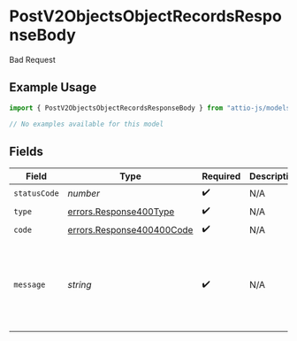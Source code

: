# PostV2ObjectsObjectRecordsResponseBody

Bad Request

## Example Usage

```typescript
import { PostV2ObjectsObjectRecordsResponseBody } from "attio-js/models/errors";

// No examples available for this model
```

## Fields

| Field                                                                  | Type                                                                   | Required                                                               | Description                                                            | Example                                                                |
| ---------------------------------------------------------------------- | ---------------------------------------------------------------------- | ---------------------------------------------------------------------- | ---------------------------------------------------------------------- | ---------------------------------------------------------------------- |
| `statusCode`                                                           | *number*                                                               | :heavy_check_mark:                                                     | N/A                                                                    |                                                                        |
| `type`                                                                 | [errors.Response400Type](../../models/errors/response400type.md)       | :heavy_check_mark:                                                     | N/A                                                                    |                                                                        |
| `code`                                                                 | [errors.Response400400Code](../../models/errors/response400400code.md) | :heavy_check_mark:                                                     | N/A                                                                    |                                                                        |
| `message`                                                              | *string*                                                               | :heavy_check_mark:                                                     | N/A                                                                    | Cannot find select attribute with select option title "In Progress".   |